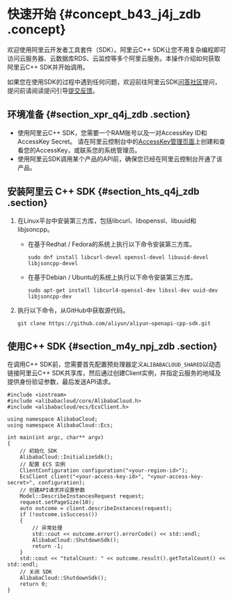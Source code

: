 # 快速开始 {#concept_b43_j4j_zdb .concept}

欢迎使用阿里云开发者工具套件（SDK）。阿里云C++ SDK让您不用复杂编程即可访问云服务器、云数据库RDS、云监控等多个阿里云服务。本操作介绍如何获取阿里云C++ SDK并开始调用。

如果您在使用SDK的过程中遇到任何问题，欢迎前往阿里云SDK[问答社区](https://yq.aliyun.com/tags/type_ask-tagid_23350)提问，提问前请阅读提问引导[提交反馈](../../../../cn.zh-CN/提交反馈/提交反馈.md#)。

## 环境准备 {#section_xpr_q4j_zdb .section}

-   使用阿里云C++ SDK，您需要一个RAM账号以及一对AccessKey ID和AccessKey Secret。 请在阿里云控制台中的[AccessKey管理页面](https://usercenter.console.aliyun.com/?spm=5176.doc52740.2.3.QKZk8w#/manage/ak)上创建和查看您的AccessKey，或联系您的系统管理员。
-   使用阿里云SDK调用某个产品的API前，确保您已经在阿里云控制台开通了该产品。

## 安装阿里云 C++ SDK {#section_hts_q4j_zdb .section}

1.  在Linux平台中安装第三方库，包括libcurl、libopenssl、libuuid和libjsoncpp。
    -   在基于Redhat / Fedora的系统上执行以下命令安装第三方库。

        ```
        sudo dnf install libcurl-devel openssl-devel libuuid-devel libjsoncpp-devel
        ```

    -   在基于Debian / Ubuntu的系统上执行以下命令安装第三方库。

        ```
        sudo apt-get install libcurl4-openssl-dev libssl-dev uuid-dev libjsoncpp-dev
        ```

2.  执行以下命令，从GitHub中获取源代码。

    ```
    git clone https://github.com/aliyun/aliyun-openapi-cpp-sdk.git
    ```


## 使用C++ SDK {#section_m4y_npj_zdb .section}

在调用C++ SDK前，您需要首先配置预处理器定义`ALIBABACLOUD_SHARED`以动态链接阿里云C++ SDK共享库，然后通过创建Client实例，并指定云服务的地域及提供身份验证参数，最后发送API请求。

```
#include <iostream>
#include <alibabacloud/core/AlibabaCloud.h>
#include <alibabacloud/ecs/EcsClient.h>

using namespace AlibabaCloud;
using namespace AlibabaCloud::Ecs;

int main(int argc, char** argv)
{
    // 初始化 SDK
    AlibabaCloud::InitializeSdk();
    // 配置 ECS 实例
    ClientConfiguration configuration("<your-region-id>");
    EcsClient client("<your-access-key-id>", "<your-access-key-secret>", configuration);
    // 创建API请求并设置参数
    Model::DescribeInstancesRequest request;
    request.setPageSize(10);
    auto outcome = client.describeInstances(request);
    if (!outcome.isSuccess()) 
    {
        // 异常处理
        std::cout << outcome.error().errorCode() << std::endl;
        AlibabaCloud::ShutdownSdk();
        return -1;
    }
    std::cout << "totalCount: " << outcome.result().getTotalCount() << std::endl;
    // 关闭 SDK
    AlibabaCloud::ShutdownSdk();
    return 0;
}
```

